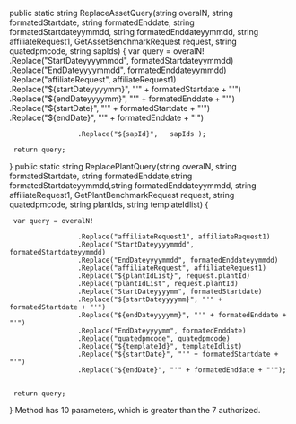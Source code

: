  public static string ReplaceAssetQuery(string overalN, string formatedStartdate, string formatedEnddate, string formatedStartdateyymmdd, string formatedEnddateyymmdd, string affiliateRequest1, GetAssetBenchmarkRequest request, string quatedpmcode, string sapIds)
 {
     var query = overalN!
                     .Replace("StartDateyyyymmdd", formatedStartdateyymmdd)
                     .Replace("EndDateyyyymmdd", formatedEnddateyymmdd)
                     .Replace("affiliateRequest", affiliateRequest1)
                     .Replace("${startDateyyyymm}", "'" + formatedStartdate + "'")
                     .Replace("${endDateyyyymm}", "'" + formatedEnddate + "'")
                     .Replace("${startDate}", "'" + formatedStartdate + "'")
                     .Replace("${endDate}", "'" + formatedEnddate + "'")

                     .Replace("${sapId}",   sapIds );
                     
     return query;
 }
  public static string ReplacePlantQuery(string overalN, string formatedStartdate, string formatedEnddate,string formatedStartdateyymmdd,string formatedEnddateyymmdd, string affiliateRequest1, GetPlantBenchmarkRequest request, string quatedpmcode, string plantIds, string templateIdlist)
 {


     var query = overalN!
                    
                     .Replace("affiliateRequest1", affiliateRequest1)
                     .Replace("StartDateyyyymmdd", formatedStartdateyymmdd)
                     .Replace("EndDateyyyymmdd", formatedEnddateyymmdd)
                     .Replace("affiliateRequest", affiliateRequest1)
                     .Replace("${plantIdList}", request.plantId)
                     .Replace("plantIdList", request.plantId)
                     .Replace("StartDateyyyymm", formatedStartdate)
                     .Replace("${startDateyyyymm}", "'" + formatedStartdate + "'")
                     .Replace("${endDateyyyymm}", "'" + formatedEnddate + "'")
                     .Replace("EndDateyyyymm", formatedEnddate)
                     .Replace("quatedpmcode", quatedpmcode)
                     .Replace("${templateId}", templateIdlist)
                     .Replace("${startDate}", "'" + formatedStartdate + "'")
                     .Replace("${endDate}", "'" + formatedEnddate + "'");


     return query;
 }
 Method has 10 parameters, which is greater than the 7 authorized.



